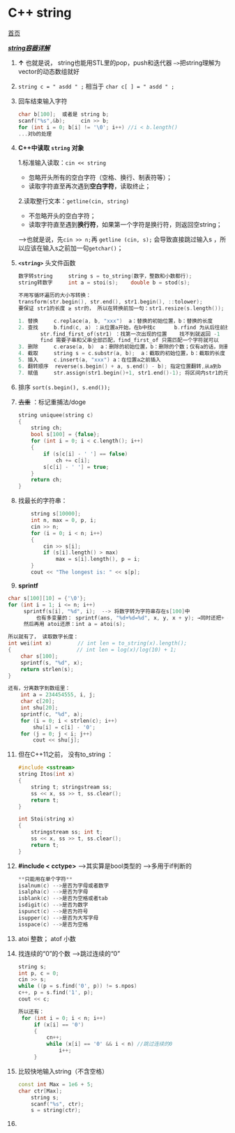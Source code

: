 # C++ string

[首页](main.md)

*[**string容器详解**](https://blog.csdn.net/wzh1378008099/article/details/105687998)*

1. **↑** 也就是说， string也能用STL里的pop，push和迭代器 `—>`把string理解为vector的动态数组就好

2. `string c = " asdd " ;`   相当于  `char c[ ] = " asdd " ;`

3. 回车结束输入字符

   ```C++
   char b[100];  或者是 string b;
   scanf("%s",&b);     cin >> b;
   for (int i = 0; b[i] != '\0'; i++) //i < b.length()
   ...对b的处理
   ```

4. **C++中读取** **`string`** **对象**
   
   1.标准输入读取：`cin << string`
   
    - 忽略开头所有的空白字符（空格、换行、制表符等）；
    - 读取字符直至再次遇到**空白字符**，读取终止；
   
   2.读取整行文本：`getline(cin, string)`
    - 不忽略开头的空白字符；
    - 读取字符直至遇到**换行符**，如果第一个字符是换行符，则返回空string；

    —>也就是说，先`cin >> n;`再 `getline (cin, s);` 会导致直接跳过输入s ，所以应该在输入s之前加一句`getchar()`；
   
5. **`<string>`** 头文件函数

   ```C++
   数字转string     string s = to_string(数字，整数和小数都行);
   string转数字     int a = stoi(s);    double b = stod(s);
   ```
   ```C++
   不用写循环遍历的大小写转换：
   transform(str.begin(), str.end(), str1.begin(), ::tolower);
   要保证 str1的长度 ≥ str的， 所以在转换前加一句：str1.resize(s.length());
   ```
    ```C++
   1. 替换     c.replace(a, b, "xxx")  a：替换的初始位置，b：替换的长度
   2. 查找     b.find(c, a) ：从位置a开始，在b中找c      b.rfind 为从后往前找
           str.find_first_of(str1) ：找第一次出现的位置    找不到就返回 -1
           find 需要子串和父串全部匹配，find_first_of 只需匹配一个字符就可以
   3. 删除     c.erase(a, b)  a：删除的初始位置，b：删除的个数；仅有a的话，则删除位置a后面的字符
   4. 截取     string s = c.substr(a, b);  a：截取的初始位置，b：截取的长度
   5. 插入     c.insert(a, "xxx") a：在位置a之前插入
   6. 翻转顺序  reverse(s.begin() + a, s.end() - b); 指定位置翻转,从a到b
   7. 赋值     str.assign(str1.begin()+1, str1.end()-1); 将区间内str1的元素赋值给 str
    ```

6. 排序 `sort(s.begin(), s.end());`

1. ~~去重~~ ：标记重捕法/doge

   ```C++
   string uniquee(string c)
   {
       string ch;
       bool s[100] = {false};
       for (int i = 0; i < c.length(); i++)
       {
           if (s[c[i] - ' '] == false)
               ch += c[i];
           s[c[i] - ' '] = true;
       }
       return ch;
   }
   ```

2. 找最长的字符串：

   ```C++
       string s[10000];
       int n, max = 0, p, i;
       cin >> n;
       for (i = 0; i < n; i++)
       {
           cin >> s[i];
           if (s[i].length() > max)
               max = s[i].length(), p = i;
       }
       cout << "The longest is: " << s[p];
   ```

3.  **sprintf**

   ```C++
   char s[100][10] = {'\0'};
   for (int i = 1; i <= n; i++)
        sprintf(s[i], "%d", i);  --> 将数字转为字符串存在s[100]中
            也有多变量的： sprintf(ans, "%d+%d=%d", x, y, x + y); →同时还把+ = 也存进去了
        然后再用 atoi还原：int a = atoi(s);
   
   所以就有了， 读取数字长度：
   int wei(int x)　　　　　// int len = to_string(x).length();
   {                     // int len = log(x)/log(10) + 1;
       char s[100];
       sprintf(s, "%d", x);
       return strlen(s);
   }
   
   还有，分离数字到数组里：
       int a = 234454555, i, j;
       char c[20];
       int shu[20];
       sprintf(c, "%d", a);
       for (i = 0; i < strlen(c); i++)
           shu[i] = c[i] - '0';
       for (j = 0; j < i; j++)
           cout << shu[j];
   ```

11. 但在C++11之前， 没有to_string ：

    ```C++
    #include <sstream>
    string Itos(int x)
    {
        string t; stringstream ss;
        ss << x, ss >> t, ss.clear();
        return t;
    }
    
    int Stoi(string x)
    {
        stringstream ss; int t;
        ss << x, ss >> t, ss.clear();
        return t;
    }
    ```

12. **#include < cctype>**  —>其实算是bool类型的 —>多用于if判断的

    ```C++
    **只能用在单个字符**
    isalnum(c) -->是否为字母或者数字
    isalpha(c) -->是否为字母
    isblank(c) -->是否为空格或者tab
    isdigit(c) -->是否为数字
    ispunct(c) -->是否为符号
    isupper(c) -->是否为大写字母
    isspace(c) -->是否为空格
    ```

13. atoi 整数； atof 小数

14. 找连续的“0”的个数    —>跳过连续的“0”

    ```C++
    string s;
    int p, c = 0;
    cin >> s;
    while ((p = s.find('0', p)) != s.npos)
    c++, p = s.find('1', p);
    cout << c;
    
    所以还有：
     for (int i = 0; i < n; i++)
         if (x[i] == '0')
         {
             cn++;
             while (x[i] == '0' && i < n) //跳过连续的0
                 i++;
         }
    ```

15. 比较快地输入string（不含空格）

    ```C++
    const int Max = 1e6 + 5;
    char ctr[Max];
        string s;
        scanf("%s", ctr);
        s = string(ctr);
    ```

16. 